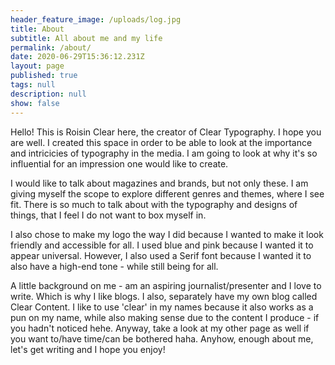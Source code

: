```yaml
---
header_feature_image: /uploads/log.jpg
title: About
subtitle: All about me and my life
permalink: /about/
date: 2020-06-29T15:36:12.231Z
layout: page
published: true
tags: null
description: null
show: false
---
```

Hello! This is Roisin Clear here, the creator of Clear Typography. I hope you are well. I created this space in order to be able to look at the importance and intricicies of typography in the media. I am going to look at why it's so influential for an impression one would like to create. 

I would like to talk about magazines and brands, but not only these. I am giving myself the scope to explore different genres and themes, where I see fit. There is so much to talk about with the typography and designs of things, that I feel I do not want to box myself in. 

I also chose to make my logo the way I did because I wanted to make it look friendly and accessible for all. I used blue and pink because I wanted it to appear universal. However, I also used a Serif font because I wanted it to also have a high-end tone - while still being for all.

A little background on me - am an aspiring journalist/presenter and I love to write. Which is why I like blogs. I also, separately have my own blog called Clear Content. I like to use 'clear' in my names because it also works as a pun on my name, while also making sense due to the content I produce - if you hadn't noticed hehe. Anyway, take a look at my other page as well if you want to/have time/can be bothered haha. Anyhow, enough about me, let's get writing and I hope you enjoy!